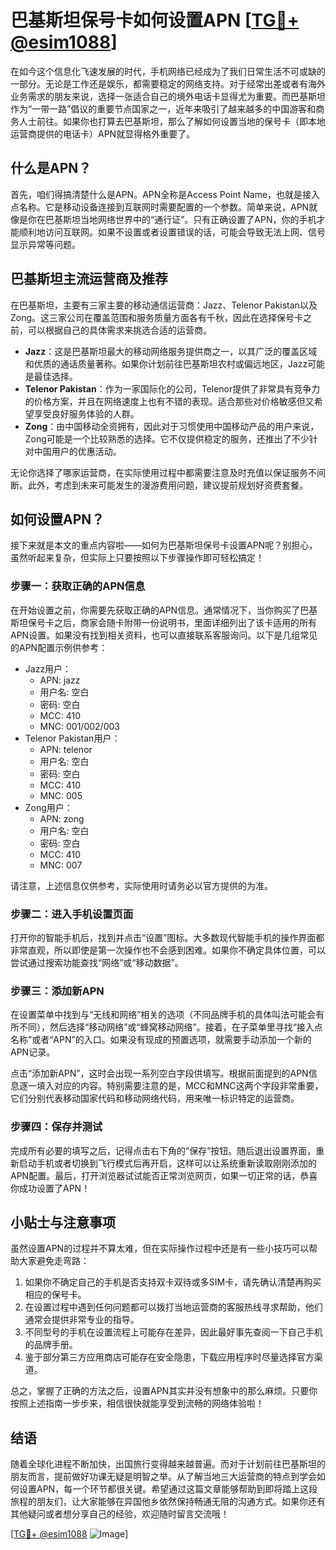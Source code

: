 # 巴基斯坦保号卡如何设置APN [[TG💪+ @esim1088](https://t.me/s/esim1088)]

在如今这个信息化飞速发展的时代，手机网络已经成为了我们日常生活不可或缺的一部分。无论是工作还是娱乐，都需要稳定的网络支持。对于经常出差或者有海外业务需求的朋友来说，选择一张适合自己的境外电话卡显得尤为重要。而巴基斯坦作为“一带一路”倡议的重要节点国家之一，近年来吸引了越来越多的中国游客和商务人士前往。如果你也打算去巴基斯坦，那么了解如何设置当地的保号卡（即本地运营商提供的电话卡）APN就显得格外重要了。

## 什么是APN？

首先，咱们得搞清楚什么是APN。APN全称是Access Point Name，也就是接入点名称。它是移动设备连接到互联网时需要配置的一个参数。简单来说，APN就像是你在巴基斯坦当地网络世界中的“通行证”。只有正确设置了APN，你的手机才能顺利地访问互联网。如果不设置或者设置错误的话，可能会导致无法上网、信号显示异常等问题。

## 巴基斯坦主流运营商及推荐

在巴基斯坦，主要有三家主要的移动通信运营商：Jazz、Telenor Pakistan以及Zong。这三家公司在覆盖范围和服务质量方面各有千秋，因此在选择保号卡之前，可以根据自己的具体需求来挑选合适的运营商。

- **Jazz**：这是巴基斯坦最大的移动网络服务提供商之一，以其广泛的覆盖区域和优质的通话质量著称。如果你计划前往巴基斯坦农村或偏远地区，Jazz可能是最佳选择。
- **Telenor Pakistan**：作为一家国际化的公司，Telenor提供了非常具有竞争力的价格方案，并且在网络速度上也有不错的表现。适合那些对价格敏感但又希望享受良好服务体验的人群。
- **Zong**：由中国移动全资拥有，因此对于习惯使用中国移动产品的用户来说，Zong可能是一个比较熟悉的选择。它不仅提供稳定的服务，还推出了不少针对中国用户的优惠活动。

无论你选择了哪家运营商，在实际使用过程中都需要注意及时充值以保证服务不间断。此外，考虑到未来可能发生的漫游费用问题，建议提前规划好资费套餐。

## 如何设置APN？

接下来就是本文的重点内容啦——如何为巴基斯坦保号卡设置APN呢？别担心，虽然听起来复杂，但实际上只要按照以下步骤操作即可轻松搞定！

### 步骤一：获取正确的APN信息

在开始设置之前，你需要先获取正确的APN信息。通常情况下，当你购买了巴基斯坦保号卡之后，商家会随卡附带一份说明书，里面详细列出了该卡适用的所有APN设置。如果没有找到相关资料，也可以直接联系客服询问。以下是几组常见的APN配置示例供参考：

- Jazz用户：
  - APN: jazz
  - 用户名: 空白
  - 密码: 空白
  - MCC: 410
  - MNC: 001/002/003
- Telenor Pakistan用户：
  - APN: telenor
  - 用户名: 空白
  - 密码: 空白
  - MCC: 410
  - MNC: 005
- Zong用户：
  - APN: zong
  - 用户名: 空白
  - 密码: 空白
  - MCC: 410
  - MNC: 007

请注意，上述信息仅供参考，实际使用时请务必以官方提供的为准。

### 步骤二：进入手机设置页面

打开你的智能手机后，找到并点击“设置”图标。大多数现代智能手机的操作界面都非常直观，所以即使是第一次操作也不会感到困难。如果你不确定具体位置，可以尝试通过搜索功能查找“网络”或“移动数据”。

### 步骤三：添加新APN

在设置菜单中找到与“无线和网络”相关的选项（不同品牌手机的具体叫法可能会有所不同），然后选择“移动网络”或“蜂窝移动网络”。接着，在子菜单里寻找“接入点名称”或者“APN”的入口。如果没有现成的预置选项，就需要手动添加一个新的APN记录。

点击“添加新APN”，这时会出现一系列空白字段供填写。根据前面提到的APN信息逐一填入对应的内容。特别需要注意的是，MCC和MNC这两个字段非常重要，它们分别代表移动国家代码和移动网络代码，用来唯一标识特定的运营商。

### 步骤四：保存并测试

完成所有必要的填写之后，记得点击右下角的“保存”按钮。随后退出设置界面，重新启动手机或者切换到飞行模式后再开启，这样可以让系统重新读取刚刚添加的APN配置。最后，打开浏览器试试能否正常浏览网页，如果一切正常的话，恭喜你成功设置了APN！

## 小贴士与注意事项

虽然设置APN的过程并不算太难，但在实际操作过程中还是有一些小技巧可以帮助大家避免走弯路：

1. 如果你不确定自己的手机是否支持双卡双待或多SIM卡，请先确认清楚再购买相应的保号卡。
2. 在设置过程中遇到任何问题都可以拨打当地运营商的客服热线寻求帮助，他们通常会提供非常专业的指导。
3. 不同型号的手机在设置流程上可能存在差异，因此最好事先查阅一下自己手机的品牌手册。
4. 鉴于部分第三方应用商店可能存在安全隐患，下载应用程序时尽量选择官方渠道。

总之，掌握了正确的方法之后，设置APN其实并没有想象中的那么麻烦。只要你按照上述指南一步步来，相信很快就能享受到流畅的网络体验啦！

## 结语

随着全球化进程不断加快，出国旅行变得越来越普遍。而对于计划前往巴基斯坦的朋友而言，提前做好功课无疑是明智之举。从了解当地三大运营商的特点到学会如何设置APN，每一个环节都很关键。希望通过这篇文章能够帮助到即将踏上这段旅程的朋友们，让大家能够在异国他乡依然保持畅通无阻的沟通方式。如果你还有其他疑问或者想分享自己的经验，欢迎随时留言交流哦！

[[TG💪+ @esim1088](https://t.me/s/esim1088) ![Image](https://i.postimg.cc/4NQfJmqS/Snipaste-2025-05-13-00-14-12.png)]